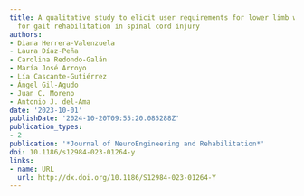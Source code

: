 ```yaml
---
title: A qualitative study to elicit user requirements for lower limb wearable exoskeletons
  for gait rehabilitation in spinal cord injury
authors:
- Diana Herrera-Valenzuela
- Laura Díaz-Peña
- Carolina Redondo-Galán
- María José Arroyo
- Lía Cascante-Gutiérrez
- Ángel Gil-Agudo
- Juan C. Moreno
- Antonio J. del-Ama
date: '2023-10-01'
publishDate: '2024-10-20T09:55:20.085288Z'
publication_types:
- 2
publication: '*Journal of NeuroEngineering and Rehabilitation*'
doi: 10.1186/s12984-023-01264-y
links:
- name: URL
  url: http://dx.doi.org/10.1186/S12984-023-01264-Y
---
```

